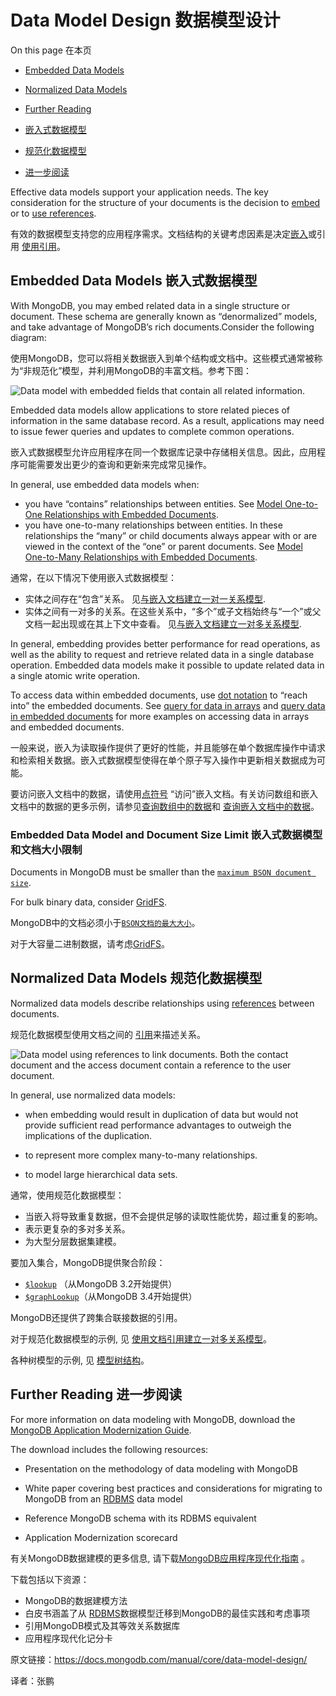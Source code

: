# Data Model Design 数据模型设计

On this page 在本页

- [Embedded Data Models](https://docs.mongodb.com/manual/core/data-model-design/#embedded-data-models)
- [Normalized Data Models](https://docs.mongodb.com/manual/core/data-model-design/#normalized-data-models)
- [Further Reading](https://docs.mongodb.com/manual/core/data-model-design/#further-reading)

  
- [嵌入式数据模型](https://docs.mongodb.com/manual/core/data-model-design/#embedded-data-models)
- [规范化数据模型](https://docs.mongodb.com/manual/core/data-model-design/#normalized-data-models)
- [进一步阅读](https://docs.mongodb.com/manual/core/data-model-design/#further-reading)

Effective data models support your application needs. The key consideration for the structure of your documents is the decision to [embed](https://docs.mongodb.com/manual/core/data-model-design/#data-modeling-embedding) or to [use references](https://docs.mongodb.com/manual/core/data-model-design/#data-modeling-referencing).



有效的数据模型支持您的应用程序需求。文档结构的关键考虑因素是决定[嵌入](https://docs.mongodb.com/manual/core/data-model-design/#data-modeling-embedding)或引用 [使用引用](https://docs.mongodb.com/manual/core/data-model-design/#data-modeling-referencing)。



## Embedded Data Models 嵌入式数据模型

With MongoDB, you may embed related data in a single structure or document. These schema are generally known as “denormalized” models, and take advantage of MongoDB’s rich documents.Consider the following diagram:



使用MongoDB，您可以将相关数据嵌入到单个结构或文档中。这些模式通常被称为“非规范化”模型，并利用MongoDB的丰富文档。参考下图：

![Data model with embedded fields that contain all related information.](https://docs.mongodb.com/manual/_images/data-model-denormalized.bakedsvg.svg)

Embedded data models allow applications to store related pieces of information in the same database record. As a result, applications may need to issue fewer queries and updates to complete common operations.



嵌入式数据模型允许应用程序在同一个数据库记录中存储相关信息。因此，应用程序可能需要发出更少的查询和更新来完成常见操作。



In general, use embedded data models when:

- you have “contains” relationships between entities. See [Model One-to-One Relationships with Embedded Documents](https://docs.mongodb.com/manual/tutorial/model-embedded-one-to-one-relationships-between-documents/#data-modeling-example-one-to-one).
- you have one-to-many relationships between entities. In these relationships the “many” or child documents always appear with or are viewed in the context of the “one” or parent documents. See [Model One-to-Many Relationships with Embedded Documents](https://docs.mongodb.com/manual/tutorial/model-embedded-one-to-many-relationships-between-documents/#data-modeling-example-one-to-many).

通常，在以下情况下使用嵌入式数据模型：

- 实体之间存在“包含”关系。 见[与嵌入文档建立一对一关系模型](https://docs.mongodb.com/manual/tutorial/model-embedded-one-to-one-relationships-between-documents/#data-modeling-example-one-to-one).
- 实体之间有一对多的关系。在这些关系中，“多个”或子文档始终与“一个”或父文档一起出现或在其上下文中查看。 见[与嵌入文档建立一对多关系模型](https://docs.mongodb.com/manual/tutorial/model-embedded-one-to-many-relationships-between-documents/#data-modeling-example-one-to-many).



In general, embedding provides better performance for read operations, as well as the ability to request and retrieve related data in a single database operation. Embedded data models make it possible to update related data in a single atomic write operation.

To access data within embedded documents, use [dot notation](https://docs.mongodb.com/manual/reference/glossary/#term-dot-notation) to “reach into” the embedded documents. See [query for data in arrays](https://docs.mongodb.com/manual/tutorial/query-arrays/#read-operations-arrays) and [query data in embedded documents](https://docs.mongodb.com/manual/tutorial/query-embedded-documents/#read-operations-embedded-documents) for more examples on accessing data in arrays and embedded documents.



一般来说，嵌入为读取操作提供了更好的性能，并且能够在单个数据库操作中请求和检索相关数据。嵌入式数据模型使得在单个原子写入操作中更新相关数据成为可能。

要访问嵌入文档中的数据，请使用[点符号](https://docs.mongodb.com/manual/reference/glossary/#term-dot-notation) “访问”嵌入文档。有关访问数组和嵌入文档中的数据的更多示例，请参见[查询数组中的数据](https://docs.mongodb.com/manual/tutorial/query-arrays/#read-operations-arrays)和 [查询嵌入文档中的数据](https://docs.mongodb.com/manual/tutorial/query-embedded-documents/#read-operations-embedded-documents)。



### Embedded Data Model and Document Size Limit  嵌入式数据模型和文档大小限制

Documents in MongoDB must be smaller than the [`maximum BSON document size`](https://docs.mongodb.com/manual/reference/limits/#BSON-Document-Size).

For bulk binary data, consider [GridFS](https://docs.mongodb.com/manual/core/gridfs/).



MongoDB中的文档必须小于[`BSON文档的最大大小`](https://docs.mongodb.com/manual/reference/limits/#BSON-Document-Size)。

对于大容量二进制数据，请考虑[GridFS](https://docs.mongodb.com/manual/core/gridfs/)。



## Normalized Data Models 规范化数据模型

Normalized data models describe relationships using [references](https://docs.mongodb.com/manual/reference/database-references/) between documents.

规范化数据模型使用文档之间的 [引用](https://docs.mongodb.com/manual/reference/database-references/)来描述关系。

![Data model using references to link documents. Both the ``contact`` document and the ``access`` document contain a reference to the ``user`` document.](https://docs.mongodb.com/manual/_images/data-model-normalized.bakedsvg.svg)

In general, use normalized data models:

- when embedding would result in duplication of data but would not provide sufficient read performance advantages to outweigh the implications of the duplication.

- to represent more complex many-to-many relationships.

- to model large hierarchical data sets.

  

通常，使用规范化数据模型：

- 当嵌入将导致重复数据，但不会提供足够的读取性能优势，超过重复的影响。
- 表示更复杂的多对多关系。
- 为大型分层数据集建模。

要加入集合，MongoDB提供聚合阶段：

- [`$lookup`](https://docs.mongodb.com/manual/reference/operator/aggregation/lookup/#pipe._S_lookup) （从MongoDB 3.2开始提供）
- [`$graphLookup`](https://docs.mongodb.com/manual/reference/operator/aggregation/graphLookup/#pipe._S_graphLookup)（从MongoDB 3.4开始提供）

MongoDB还提供了跨集合联接数据的引用。

对于规范化数据模型的示例, 见 [使用文档引用建立一对多关系模型](https://docs.mongodb.com/manual/tutorial/model-referenced-one-to-many-relationships-between-documents/#data-modeling-publisher-and-books)。

各种树模型的示例, 见 [模型树结构](https://docs.mongodb.com/manual/applications/data-models-tree-structures/)。

## Further Reading 进一步阅读

For more information on data modeling with MongoDB, download the [MongoDB Application Modernization Guide](https://www.mongodb.com/modernize?tck=docs_server).

The download includes the following resources:

- Presentation on the methodology of data modeling with MongoDB

- White paper covering best practices and considerations for migrating to MongoDB from an [RDBMS](https://docs.mongodb.com/manual/reference/glossary/#term-rdbms) data model

- Reference MongoDB schema with its RDBMS equivalent

- Application Modernization scorecard

  

有关MongoDB数据建模的更多信息, 请下载[MongoDB应用程序现代化指南](https://www.mongodb.com/modernize?tck=docs_server) 。

下载包括以下资源：

- MongoDB的数据建模方法
- 白皮书涵盖了从 [RDBMS](https://docs.mongodb.com/manual/reference/glossary/#term-rdbms)数据模型迁移到MongoDB的最佳实践和考虑事项
- 引用MongoDB模式及其等效关系数据库
- 应用程序现代化记分卡



原文链接：https://docs.mongodb.com/manual/core/data-model-design/

译者：张鹏

